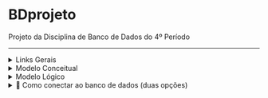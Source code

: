 # BDprojeto
Projeto da Disciplina de Banco de Dados do 4º Período

---

<details>

<summary>Links Gerais</summary>

  - Relatório: https://docs.google.com/document/d/10fnU7U5O56TH1g30A9MZzKfAZ_S37P5FUuB6zCR-rLA/edit?tab=t.0
  
</details>

<details>

<summary>Modelo Conceitual</summary>

![image](https://github.com/user-attachments/assets/259070bb-c3a9-4ab9-afa1-deda0eb869ee)


</details>

<details>

<summary>Modelo Lógico</summary>

  ![image](https://github.com/user-attachments/assets/73659db8-00df-4625-a2f6-8bd6005db408)

</details>

<details>
<summary>💾 Como conectar ao banco de dados (duas opções)</summary>
<br>

Após vc criar um banco de dados(No dbeaver por exemplo), com o Scrpit que fornecemos na entrega e criar as tabelas:

  
Este projeto utiliza acesso direto ao banco via JDBC com `ConnectionFactory`, sem ORM.  
A senha do banco deve ser definida como **variável de ambiente `DB_PASSWORD`** para manter segurança e portabilidade.


### ✅ Opção 1 – Rodando com Spring Boot Dashboard (VS Code):


Se você está usando a extensão **Spring Boot Dashboard**:


### 🪟 No Windows:

1. **Abra o PowerShell** como adminstrador e execute:

   ```powershell
   [System.Environment]::SetEnvironmentVariable("DB_PASSWORD", "suaSenhaAqui", "User")

### 🪟 No Mac:
```bash
nano ~/.zshrc
```

Adicione esta linha no final do arquivo:
   
```bash
export DB_PASSWORD="suaSenhaAqui"

```
3. Salve e saia (Ctrl + O, depois Enter, depois Ctrl + X)


4. Aplique as alterações:

```bash
source ~/.zshrc
```

 ### ✅Verificação para ver se funcionou:

 ### 🪟 No Windows:
Powershell:
```powershell
echo $env:DB_PASSWORD
```

CMD:
```cmd
echo %DB_PASSWORD%
````
Se estiver correta, o terminal retorna:

```bash
suaSenhaAqui
```

### 🪟 No Mac:
Bash:
```bash
echo $DB_PASSWORD
```

👉 Ele deve exibir:
```bash
suaSenhaAqui
```


2.Feche e reabra o VS Code.


3.No Spring Boot Dashboard(Extensão do VSCODE), clique em ▶️ Run na aplicação.


### ✅ Opção 2 – Rodando com Maven no terminal


Se você prefere rodar o projeto manualmente via terminal (e tem Maven instalado):


📁 Passo 1 – Acesse a pasta raiz do projeto:

```poweshell
cd pedroguerra
```
### 💻 Passo 2 – Defina a variável DB_PASSWORD com sua senha:
▶️ No Windows (CMD):
```cmd
set DB_PASSWORD=suaSenhaAqui
mvn spring-boot:run
```
▶️ No Windows (POWERSHELL):
```powershell
$env:DB_PASSWORD = "suaSenhaAqui"
mvn spring-boot:run
```

▶️ No macOS / Linux:
```bash
export DB_PASSWORD="suaSenhaAqui"
mvn spring-boot:run
```
</details>

